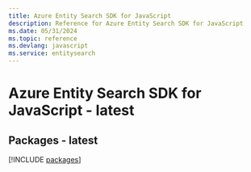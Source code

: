 ```yaml
---
title: Azure Entity Search SDK for JavaScript
description: Reference for Azure Entity Search SDK for JavaScript
ms.date: 05/31/2024
ms.topic: reference
ms.devlang: javascript
ms.service: entitysearch
---
```

# Azure Entity Search SDK for JavaScript - latest
## Packages - latest
[!INCLUDE [packages](entity-search-index.md)]